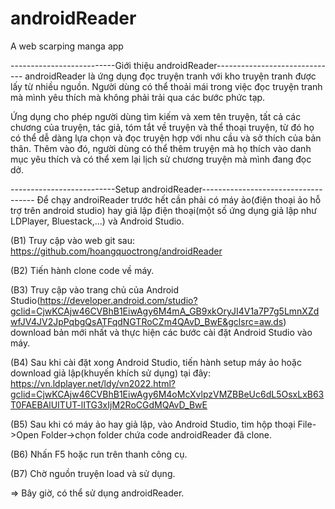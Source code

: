 # androidReader
A web scarping manga app

--------------------------Giới thiệu androidReader------------------------------
androidReader là ứng dụng đọc truyện tranh với kho truyện tranh được lấy từ nhiều nguồn. Người dùng có thể thoải mái trong việc đọc truyện tranh mà mình yêu thích mà không phải trải qua các bước phức tạp.

Ứng dụng cho phép người dùng tìm kiếm và xem tên truyện, tất cả các chương của truyện, tác giả, tóm tắt về truyện và thể thoại truyện, từ đó họ có thể dễ dàng lựa chọn và đọc truyện hợp với nhu cầu và sở thích của bản thân. Thêm vào đó, người dùng có thể thêm truyện mà họ thích vào danh mục yêu thích và có thể xem lại lịch sử chương truyện mà mình đang đọc dở.

--------------------------Setup androidReader------------------------------------
Để chạy androiReader trước hết cần phải có máy ảo(điện thoại ảo hỗ trợ trên android studio) hay giả lập điện thoại(một số ứng dụng giả lập như LDPlayer, Bluestack,...) và Android Studio.

(B1) Truy cập vào web git sau: https://github.com/hoangquoctrong/androidReader

(B2) Tiến hành clone code về máy.

(B3) Truy cập vào trang chủ của Android Studio(https://developer.android.com/studio?gclid=CjwKCAjw46CVBhB1EiwAgy6M4mA_GB9xkOryJI4V1a7P7g5LmnXZdwfJV4JV2JpPqbgQsATFqdNGTRoCZm4QAvD_BwE&gclsrc=aw.ds) 
download bản mới nhất và thực hiện các bước cài đặt Android Studio vào máy.

(B4) Sau khi cài đặt xong Android Studio, tiến hành setup máy ảo hoặc download giả lập(khuyến khích sử dụng) tại đây: https://vn.ldplayer.net/ldy/vn2022.html?gclid=CjwKCAjw46CVBhB1EiwAgy6M4oMcXvlpzVMZBBeUc6dL5OsxLxB63T0FAEBAlUITUT-lITG3xIjM2RoCGdMQAvD_BwE

(B5) Sau khi có máy ảo hay giả lập, vào Android Studio, tim hộp thoại File->Open Folder->chọn folder chứa code androidReader đã clone.

(B6) Nhấn F5 hoặc run trên thanh công cụ.

(B7) Chờ nguồn truyện load và sử dụng.

=> Bây giờ, có thể sử dụng androidReader.
